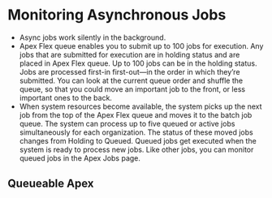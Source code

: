 # Monitoring Asynchronous Jobs

* Async jobs work silently in the background.
* Apex Flex queue enables you to submit up to 100 jobs for execution.  Any jobs that are submitted for execution are in holding status and are placed in Apex Flex queue.  Up to 100 jobs can be in the holding status.  Jobs are processed first-in first-out—in the order in which they’re submitted. You can look at the current queue order and shuffle the queue, so that you could move an important job to the front, or less important ones to the back.  
* When system resources become available, the system picks up the next job from the top of the Apex Flex queue and moves it to the batch job queue. The system can process up to five queued or active jobs simultaneously for each organization. The status of these moved jobs changes from Holding to Queued. Queued jobs get executed when the system is ready to process new jobs. Like other jobs, you can monitor queued jobs in the Apex Jobs page.

## Queueable Apex


